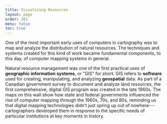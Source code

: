 ```yaml
---
title: Visualizing Resources
layout: page
order: 301
menu: false
toc: true
---
```


<span class="body-large">One of the most important early uses of computers in cartography was to map and analyze the distribution of natural resources. The techniques and systems created for this kind of work became fundamental components, to this day, of computer mapping systems in general.</span>

Natural resource management was one of the first practical uses of **geographic information systems**, or "GIS" for short. GIS refers to **software** used for creating, manipulating, and analyzing **geospatial** data. As part of a Canadian government survey to document and analyze land resources, the first comprehensive, digital GIS program was created in the late 1960s. The maps on this wall show how state and federal governments influenced the rise of computer mapping through the 1960s, 70s, and 80s, reminding us that digital mapping technologies didn’t just spring up out of nowhere---cartographers developed them in response to the specific needs of particular institutions at key moments in history.